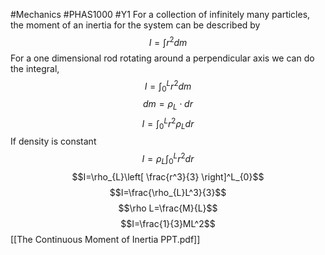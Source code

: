 #Mechanics #PHAS1000 #Y1 
For a collection of infinitely many particles, the moment of an inertia for the system can be described by
$$I=\int r^2dm$$
For a one dimensional rod rotating around a perpendicular axis we can do the integral,
$$I=\int^L_{0}r^2dm$$
$$dm=\rho_{L}\cdot dr$$
$$I=\int^L_{0}r^2\rho_{L}dr$$
If density is constant
$$I=\rho_{L}\int^L_{0}r^2dr$$
$$I=\rho_{L}\left[ \frac{r^3}{3} \right]^L_{0}$$
$$I=\frac{\rho_{L}L^3}{3}$$
$$\rho L=\frac{M}{L}$$
$$I=\frac{1}{3}ML^2$$
[[The Continuous Moment of Inertia PPT.pdf]]